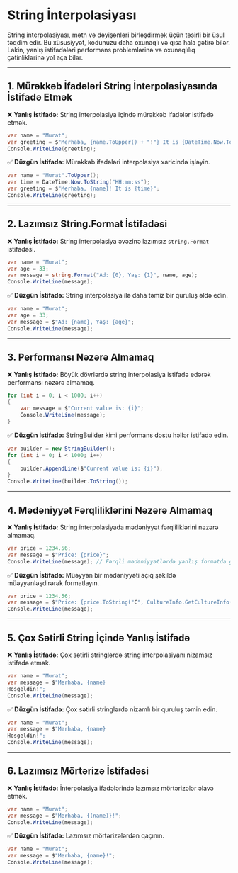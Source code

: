 # String İnterpolasiyası

String interpolasiyası, mətn və dəyişənləri birləşdirmək üçün təsirli bir üsul təqdim edir. Bu xüsusiyyət, kodunuzu daha oxunaqlı və qısa hala gətirə bilər. Lakin, yanlış istifadələri performans problemlərinə və oxunaqlılıq çətinliklərinə yol aça bilər.

---

## 1. Mürəkkəb İfadələri String İnterpolasiyasında İstifadə Etmək

❌ **Yanlış İstifadə:** String interpolasiya içində mürəkkəb ifadələr istifadə etmək.

```csharp
var name = "Murat";
var greeting = $"Merhaba, {name.ToUpper() + "!"} It is {DateTime.Now.ToString("HH:mm:ss")}";
Console.WriteLine(greeting);
```

✅ **Düzgün İstifadə:** Mürəkkəb ifadələri interpolasiya xaricində işləyin.

```csharp
var name = "Murat".ToUpper();
var time = DateTime.Now.ToString("HH:mm:ss");
var greeting = $"Merhaba, {name}! It is {time}";
Console.WriteLine(greeting);
```

---

## 2. Lazımsız String.Format İstifadəsi

❌ **Yanlış İstifadə:** String interpolasiya əvəzinə lazımsız `string.Format` istifadəsi.

```csharp
var name = "Murat";
var age = 33;
var message = string.Format("Ad: {0}, Yaş: {1}", name, age);
Console.WriteLine(message);
```

✅ **Düzgün İstifadə:** String interpolasiya ilə daha təmiz bir quruluş əldə edin.

```csharp
var name = "Murat";
var age = 33;
var message = $"Ad: {name}, Yaş: {age}";
Console.WriteLine(message);
```

---

## 3. Performansı Nəzərə Almamaq

❌ **Yanlış İstifadə:** Böyük dövrlərdə string interpolasiya istifadə edərək performansı nəzərə almamaq.

```csharp
for (int i = 0; i < 1000; i++)
{
    var message = $"Current value is: {i}";
    Console.WriteLine(message);
}
```

✅ **Düzgün İstifadə:** StringBuilder kimi performans dostu həllər istifadə edin.

```csharp
var builder = new StringBuilder();
for (int i = 0; i < 1000; i++)
{
    builder.AppendLine($"Current value is: {i}");
}
Console.WriteLine(builder.ToString());
```

---

## 4. Mədəniyyət Fərqliliklərini Nəzərə Almamaq

❌ **Yanlış İstifadə:** String interpolasiyada mədəniyyət fərqliliklərini nəzərə almamaq.

```csharp
var price = 1234.56;
var message = $"Price: {price}";
Console.WriteLine(message); // Fərqli mədəniyyətlərdə yanlış formatda göstərilə bilər
```

✅ **Düzgün İstifadə:** Müəyyən bir mədəniyyəti açıq şəkildə müəyyənləşdirərək formatlayın.

```csharp
var price = 1234.56;
var message = $"Price: {price.ToString("C", CultureInfo.GetCultureInfo("en-US"))}";
Console.WriteLine(message);
```

---

## 5. Çox Sətirli String İçində Yanlış İstifadə

❌ **Yanlış İstifadə:** Çox sətirli stringlərdə string interpolasiyanı nizamsız istifadə etmək.

```csharp
var name = "Murat";
var message = $"Merhaba, {name}
Hosgeldin!";
Console.WriteLine(message);
```

✅ **Düzgün İstifadə:** Çox sətirli stringlərdə nizamlı bir quruluş təmin edin.

```csharp
var name = "Murat";
var message = $"Merhaba, {name}
Hosgeldin!";
Console.WriteLine(message);
```

---

## 6. Lazımsız Mörtərizə İstifadəsi

❌ **Yanlış İstifadə:** İnterpolasiya ifadələrində lazımsız mörtərizələr əlavə etmək.

```csharp
var name = "Murat";
var message = $"Merhaba, {(name)}!";
Console.WriteLine(message);
```

✅ **Düzgün İstifadə:** Lazımsız mörtərizələrdən qaçının.

```csharp
var name = "Murat";
var message = $"Merhaba, {name}!";
Console.WriteLine(message);
```
